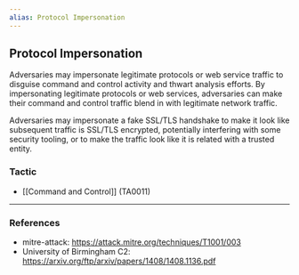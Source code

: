 ```yaml
---
alias: Protocol Impersonation
---
```


## Protocol Impersonation

Adversaries may impersonate legitimate protocols or web service traffic to disguise command and control activity and thwart analysis efforts. By impersonating legitimate protocols or web services, adversaries can make their command and control traffic blend in with legitimate network traffic.  

Adversaries may impersonate a fake SSL/TLS handshake to make it look like subsequent traffic is SSL/TLS encrypted, potentially interfering with some security tooling, or to make the traffic look like it is related with a trusted entity. 


### Tactic

- [[Command and Control]] (TA0011)


---
### References

- mitre-attack: https://attack.mitre.org/techniques/T1001/003
- University of Birmingham C2: https://arxiv.org/ftp/arxiv/papers/1408/1408.1136.pdf
